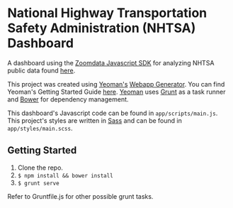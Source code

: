 National Highway Transportation Safety Administration (NHTSA) Dashboard
===============

A dashboard using the [Zoomdata Javascript SDK](https://github.com/zoomdata/ZoomdataJS) for analyzing NHTSA public data found [here](http://www-odi.nhtsa.dot.gov/downloads/).

This project was created using [Yeoman's](http://yeoman.io) [Webapp Generator](https://github.com/yeoman/generator-webapp). You can find Yeoman's Getting Started Guide [here](http://yeoman.io/learning/index.html). [Yeoman](http://yeoman.io) uses [Grunt](http://gruntjs.com/) as a task runner and [Bower](http://bower.io/) for dependency management.

This dashboard's Javascript code can be found in `app/scripts/main.js`. This project's styles are written in [Sass](http://sass-lang.com/) and can be found in `app/styles/main.scss`.

## Getting Started
1. Clone the repo.
2. `$ npm install && bower install`
3. `$ grunt serve`

Refer to Gruntfile.js for other possible grunt tasks.
